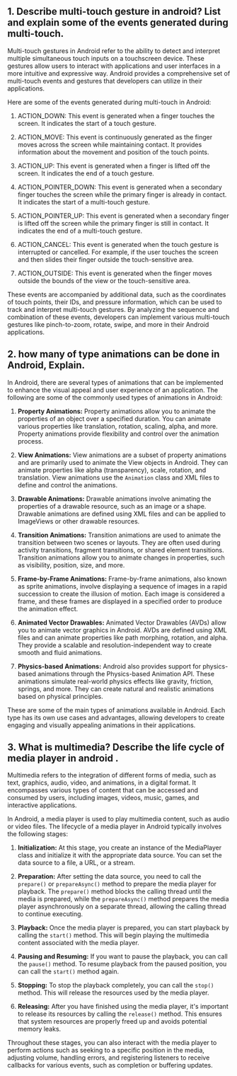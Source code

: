 

## 1. Describe multi-touch gesture in android? List and explain some of the events generated during multi-touch.

Multi-touch gestures in Android refer to the ability to detect and interpret multiple simultaneous touch inputs on a touchscreen device. These gestures allow users to interact with applications and user interfaces in a more intuitive and expressive way. Android provides a comprehensive set of multi-touch events and gestures that developers can utilize in their applications.

Here are some of the events generated during multi-touch in Android:

1. ACTION_DOWN: This event is generated when a finger touches the screen. It indicates the start of a touch gesture.

2. ACTION_MOVE: This event is continuously generated as the finger moves across the screen while maintaining contact. It provides information about the movement and position of the touch points.

3. ACTION_UP: This event is generated when a finger is lifted off the screen. It indicates the end of a touch gesture.

4. ACTION_POINTER_DOWN: This event is generated when a secondary finger touches the screen while the primary finger is already in contact. It indicates the start of a multi-touch gesture.

5. ACTION_POINTER_UP: This event is generated when a secondary finger is lifted off the screen while the primary finger is still in contact. It indicates the end of a multi-touch gesture.

6. ACTION_CANCEL: This event is generated when the touch gesture is interrupted or cancelled. For example, if the user touches the screen and then slides their finger outside the touch-sensitive area.

7. ACTION_OUTSIDE: This event is generated when the finger moves outside the bounds of the view or the touch-sensitive area.

These events are accompanied by additional data, such as the coordinates of touch points, their IDs, and pressure information, which can be used to track and interpret multi-touch gestures. By analyzing the sequence and combination of these events, developers can implement various multi-touch gestures like pinch-to-zoom, rotate, swipe, and more in their Android applications.

## 2. how many of type animations can be done in Android, Explain.

In Android, there are several types of animations that can be implemented to enhance the visual appeal and user experience of an application. The following are some of the commonly used types of animations in Android:

1. **Property Animations:** Property animations allow you to animate the properties of an object over a specified duration. You can animate various properties like translation, rotation, scaling, alpha, and more. Property animations provide flexibility and control over the animation process.

2. **View Animations:** View animations are a subset of property animations and are primarily used to animate the View objects in Android. They can animate properties like alpha (transparency), scale, rotation, and translation. View animations use the `Animation` class and XML files to define and control the animations.

3. **Drawable Animations:** Drawable animations involve animating the properties of a drawable resource, such as an image or a shape. Drawable animations are defined using XML files and can be applied to ImageViews or other drawable resources.

4. **Transition Animations:** Transition animations are used to animate the transition between two scenes or layouts. They are often used during activity transitions, fragment transitions, or shared element transitions. Transition animations allow you to animate changes in properties, such as visibility, position, size, and more.

5. **Frame-by-Frame Animations:** Frame-by-frame animations, also known as sprite animations, involve displaying a sequence of images in a rapid succession to create the illusion of motion. Each image is considered a frame, and these frames are displayed in a specified order to produce the animation effect.

6. **Animated Vector Drawables:** Animated Vector Drawables (AVDs) allow you to animate vector graphics in Android. AVDs are defined using XML files and can animate properties like path morphing, rotation, and alpha. They provide a scalable and resolution-independent way to create smooth and fluid animations.

7. **Physics-based Animations:** Android also provides support for physics-based animations through the Physics-based Animation API. These animations simulate real-world physics effects like gravity, friction, springs, and more. They can create natural and realistic animations based on physical principles.

These are some of the main types of animations available in Android. Each type has its own use cases and advantages, allowing developers to create engaging and visually appealing animations in their applications.

## 3. What is multimedia? Describe the life cycle of media player in android .

Multimedia refers to the integration of different forms of media, such as text, graphics, audio, video, and animations, in a digital format. It encompasses various types of content that can be accessed and consumed by users, including images, videos, music, games, and interactive applications.

In Android, a media player is used to play multimedia content, such as audio or video files. The lifecycle of a media player in Android typically involves the following stages:

1. **Initialization:** At this stage, you create an instance of the MediaPlayer class and initialize it with the appropriate data source. You can set the data source to a file, a URL, or a stream.

2. **Preparation:** After setting the data source, you need to call the `prepare()` or `prepareAsync()` method to prepare the media player for playback. The `prepare()` method blocks the calling thread until the media is prepared, while the `prepareAsync()` method prepares the media player asynchronously on a separate thread, allowing the calling thread to continue executing.

3. **Playback:** Once the media player is prepared, you can start playback by calling the `start()` method. This will begin playing the multimedia content associated with the media player.

4. **Pausing and Resuming:** If you want to pause the playback, you can call the `pause()` method. To resume playback from the paused position, you can call the `start()` method again.

5. **Stopping:** To stop the playback completely, you can call the `stop()` method. This will release the resources used by the media player.

6. **Releasing:** After you have finished using the media player, it's important to release its resources by calling the `release()` method. This ensures that system resources are properly freed up and avoids potential memory leaks.

Throughout these stages, you can also interact with the media player to perform actions such as seeking to a specific position in the media, adjusting volume, handling errors, and registering listeners to receive callbacks for various events, such as completion or buffering updates.

